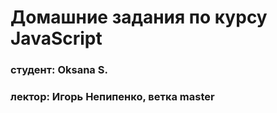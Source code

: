 # Домашние задания по курсу JavaScript

### студент: Oksana S.
### лектор: Игорь Непипенко, ветка master
